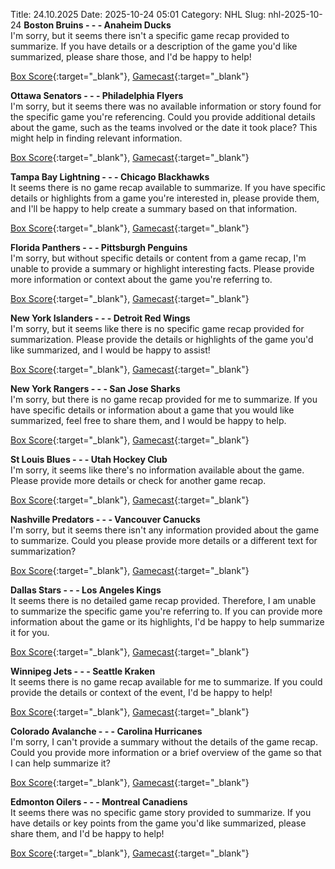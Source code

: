 Title: 24.10.2025
Date: 2025-10-24 05:01
Category: NHL 
Slug: nhl-2025-10-24 
**Boston Bruins - - - Anaheim Ducks**  
I'm sorry, but it seems there isn't a specific game recap provided to summarize. If you have details or a description of the game you'd like summarized, please share those, and I'd be happy to help! 

[Box Score](/gamecenter/ana-vs-bos/2025/10/23/2025020111){:target="_blank"}, [Gamecast](https://www.nhl.com/news/anaheim-ducks-boston-bruins-game-recap-october-23){:target="_blank"}<br>

**Ottawa Senators - - - Philadelphia Flyers**  
I'm sorry, but it seems there was no available information or story found for the specific game you're referencing. Could you provide additional details about the game, such as the teams involved or the date it took place? This might help in finding relevant information. 

[Box Score](/gamecenter/phi-vs-ott/2025/10/23/2025020112){:target="_blank"}, [Gamecast](https://www.nhl.com/news/philadelphia-flyers-ottawa-senators-game-recap-october-23){:target="_blank"}<br>

**Tampa Bay Lightning - - - Chicago Blackhawks**  
It seems there is no game recap available to summarize. If you have specific details or highlights from a game you're interested in, please provide them, and I'll be happy to help create a summary based on that information. 

[Box Score](/gamecenter/chi-vs-tbl/2025/10/23/2025020113){:target="_blank"}, [Gamecast](https://www.nhl.com/news/chicago-blackhawks-tampa-bay-lightning-game-recap-october-23){:target="_blank"}<br>

**Florida Panthers - - - Pittsburgh Penguins**  
I'm sorry, but without specific details or content from a game recap, I'm unable to provide a summary or highlight interesting facts. Please provide more information or context about the game you're referring to. 

[Box Score](/gamecenter/pit-vs-fla/2025/10/23/2025020114){:target="_blank"}, [Gamecast](https://www.nhl.com/news/pittsburgh-penguins-florida-panthers-game-recap-october-23){:target="_blank"}<br>

**New York Islanders - - - Detroit Red Wings**  
I'm sorry, but it seems like there is no specific game recap provided for summarization. Please provide the details or highlights of the game you'd like summarized, and I would be happy to assist! 

[Box Score](/gamecenter/det-vs-nyi/2025/10/23/2025020115){:target="_blank"}, [Gamecast](https://www.nhl.com/news/detroit-red-wings-new-york-islanders-game-recap-october-23){:target="_blank"}<br>

**New York Rangers - - - San Jose Sharks**  
I'm sorry, but there is no game recap provided for me to summarize. If you have specific details or information about a game that you would like summarized, feel free to share them, and I would be happy to help. 

[Box Score](/gamecenter/sjs-vs-nyr/2025/10/23/2025020116){:target="_blank"}, [Gamecast](https://www.nhl.com/news/san-jose-sharks-new-york-rangers-game-recap-october-23){:target="_blank"}<br>

**St Louis Blues - - - Utah Hockey Club**  
I'm sorry, it seems like there's no information available about the game. Please provide more details or check for another game recap. 

[Box Score](/gamecenter/uta-vs-stl/2025/10/23/2025020117){:target="_blank"}, [Gamecast](https://www.nhl.com/news/utah-hockey-club-st-louis-blues-game-recap-october-23){:target="_blank"}<br>

**Nashville Predators - - - Vancouver Canucks**  
I'm sorry, but it seems there isn't any information provided about the game to summarize. Could you please provide more details or a different text for summarization? 

[Box Score](/gamecenter/van-vs-nsh/2025/10/23/2025020118){:target="_blank"}, [Gamecast](https://www.nhl.com/news/vancouver-canucks-nashville-predators-game-recap-october-23){:target="_blank"}<br>

**Dallas Stars - - - Los Angeles Kings**  
It seems there is no detailed game recap provided. Therefore, I am unable to summarize the specific game you're referring to. If you can provide more information about the game or its highlights, I'd be happy to help summarize it for you. 

[Box Score](/gamecenter/lak-vs-dal/2025/10/23/2025020119){:target="_blank"}, [Gamecast](https://www.nhl.com/news/los-angeles-kings-dallas-stars-game-recap-october-23){:target="_blank"}<br>

**Winnipeg Jets - - - Seattle Kraken**  
It seems there is no game recap available for me to summarize. If you could provide the details or context of the event, I'd be happy to help! 

[Box Score](/gamecenter/sea-vs-wpg/2025/10/23/2025020120){:target="_blank"}, [Gamecast](https://www.nhl.com/news/seattle-kraken-winnipeg-jets-game-recap-october-23){:target="_blank"}<br>

**Colorado Avalanche - - - Carolina Hurricanes**  
I'm sorry, I can't provide a summary without the details of the game recap. Could you provide more information or a brief overview of the game so that I can help summarize it? 

[Box Score](/gamecenter/car-vs-col/2025/10/23/2025020121){:target="_blank"}, [Gamecast](https://www.nhl.com/news/carolina-hurricanes-colorado-avalanche-game-recap-october-23){:target="_blank"}<br>

**Edmonton Oilers - - - Montreal Canadiens**  
It seems there was no specific game story provided to summarize. If you have details or key points from the game you'd like summarized, please share them, and I'd be happy to help! 

[Box Score](/gamecenter/mtl-vs-edm/2025/10/23/2025020122){:target="_blank"}, [Gamecast](https://www.nhl.com/news/montreal-canadiens-edmonton-oilers-game-recap-october-23){:target="_blank"}<br>

